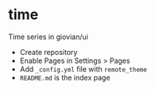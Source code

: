 # time
Time series in giovian/ui

- Create repository
- Enable Pages in Settings > Pages
- Add `_config.yml` file with `remote_theme`
- `README.md` is the index page
